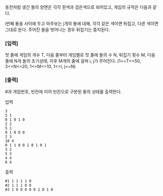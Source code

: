 동전처럼 생긴 돌의 양면은 각각 흰색과 검은색으로 되어있고, 게임의 규칙은 다음과 같다.

i번째 돌을 사이에 두고 마주보는 j개의 돌에 대해, 각각 같은 색이면 뒤집고, 다른 색이면 그대로 둔다.
주어진 돌을 벗어나는 경우 뒤집기는 중지된다.

### [입력]
첫 줄에 게임의 개수 T, 다음 줄부터 게임별로 첫 줄에 돌의 수 N, 뒤집기 횟수 M, 다음 줄에 N개 돌의 초기상태, 이후 M개의 줄에 걸쳐 i, j가 주어진다.
(1<=T<=50, 3<=N<=20,   1<=M<=10, 1<=i, j<=N)

### [출력]
#과 게임번호, 빈칸에 이어 빈칸으로 구분된 돌의 상태를 출력한다.

입력
```
3
5 1
0 1 0 1 0
2 2
5 1
0 1 0 0 0
2 3
10 4
0 1 1 0 0 1 0 1 0 1
3 2
5 3
4 4
8 4
```
출력
```
#1 1 1 1 1 0
#2 1 1 1 0 0
#3 1 0 0 0 0 0 1 0 1 0
```